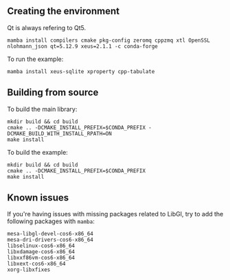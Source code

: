 ## Creating the environment

Qt is always refering to Qt5.

```
mamba install compilers cmake pkg-config zeromq cppzmq xtl OpenSSL nlohmann_json qt=5.12.9 xeus=2.1.1 -c conda-forge
```

To run the example:

```
mamba install xeus-sqlite xproperty cpp-tabulate
```

## Building from source

To build the main library:

```
mkdir build && cd build
cmake .. -DCMAKE_INSTALL_PREFIX=$CONDA_PREFIX -DCMAKE_BUILD_WITH_INSTALL_RPATH=ON
make install
```

To build the example:

```
mkdir build && cd build
cmake .. -DCMAKE_INSTALL_PREFIX=$CONDA_PREFIX
make install
```

## Known issues

If you're having issues with missing packages related to LibGl, try to add the following packages with `mamba`:

    mesa-libgl-devel-cos6-x86_64
    mesa-dri-drivers-cos6-x86_64
    libselinux-cos6-x86_64
    libxdamage-cos6-x86_64
    libxxf86vm-cos6-x86_64
    libxext-cos6-x86_64
    xorg-libxfixes
